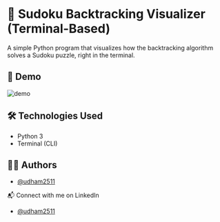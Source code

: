 # 🧩 Sudoku Backtracking Visualizer (Terminal-Based)

A simple Python program that visualizes how the backtracking algorithm solves a Sudoku puzzle, right in the terminal.


## 📸 Demo

![demo](https://github.com/udham2511/sudoku-visualizer-terminal-based/blob/assets/demo.png)

## 🛠️ Technologies Used

- Python 3  
- Terminal (CLI)

## 👨‍💻 Authors

- [@udham2511](https://www.github.com/udham2511)

📬 Connect with me on LinkedIn
- [@udham2511](https://www.linkedin.com/in/udham2511/)
